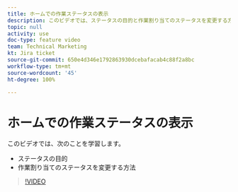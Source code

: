 ```yaml
---
title: ホームでの作業ステータスの表示
description: このビデオでは、ステータスの目的と作業割り当てのステータスを変更する方法について説明します。
topic: null
activity: use
doc-type: feature video
team: Technical Marketing
kt: Jira ticket
source-git-commit: 650e4d346e1792863930dcebafacab4c88f2a8bc
workflow-type: tm+mt
source-wordcount: '45'
ht-degree: 100%

---
```


# ホームでの作業ステータスの表示

このビデオでは、次のことを学習します。

* ステータスの目的
* 作業割り当てのステータスを変更する方法

>[!VIDEO](https://video.tv.adobe.com/v/335101/?quality=12&learn=on)
